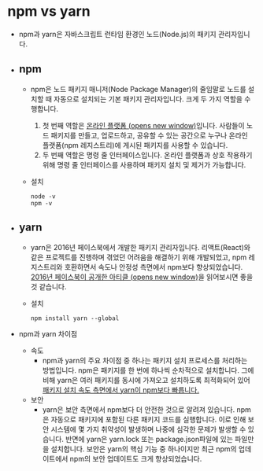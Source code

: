 # npm vs yarn

- npm과 yarn은 자바스크립트 런타임 환경인 노드(Node.js)의 패키지 관리자입니다. 



- ## npm

  - npm은 노드 패키지 매니저(Node Package Manager)의 줄임말로 노드를 설치할 때 자동으로 설치되는 기본 패키지 관리자입니다. 크게 두 가지 역할을 수행합니다.

    1. 첫 번째 역할은 [온라인 플랫폼 (opens new window)](https://www.npmjs.com/)입니다. 사람들이 노드 패키지를 만들고, 업로드하고, 공유할 수 있는 공간으로 누구나 온라인 플랫폼(npm 레지스트리)에 게시된 패키지를 사용할 수 있습니다.
    2. 두 번째 역할은 명령 줄 인터페이스입니다. 온라인 플랫폼과 상호 작용하기 위해 명령 줄 인터페이스를 사용하며 패키지 설치 및 제거가 가능합니다.

  - 설치

    ```
    node -v
    npm -v
    ```

- ## yarn

  - yarn은 2016년 페이스북에서 개발한 패키지 관리자입니다. 리액트(React)와 같은 프로젝트를 진행하며 겪었던 어려움을 해결하기 위해 개발되었고, npm 레지스트리와 호환하면서 속도나 안정성 측면에서 npm보다 향상되었습니다. [2016년 페이스북이 공개한 아티클 (opens new window)](https://engineering.fb.com/2016/10/11/web/yarn-a-new-package-manager-for-javascript/)을 읽어보시면 좋을 것 같습니다.

  - 설치

    ```
    npm install yarn --global
    ```



- npm과 yarn 차이점
  - 속도
    - npm과 yarn의 주요 차이점 중 하나는 패키지 설치 프로세스를 처리하는 방법입니다. npm은 패키지를 한 번에 하나씩 순차적으로 설치합니다. 그에 비해 yarn은 여러 패키지를 동시에 가져오고 설치하도록 최적화되어 있어 <u>패키지 설치 속도 측면에서 yarn이 npm보다 빠릅니다.</u>
  - 보안
    - yarn은 보안 측면에서 npm보다 더 안전한 것으로 알려져 있습니다. npm은 자동으로 패키지에 포함된 다른 패키지 코드를 실행합니다. 이로 인해 보안 시스템에 몇 가지 취약성이 발생하며 나중에 심각한 문제가 발생할 수 있습니다. 반면에 yarn은 yarn.lock 또는 package.json파일에 있는 파일만을 설치합니다. 보안은 yarn의 핵심 기능 중 하나이지만 최근 npm의 업데이트에서 npm의 보안 업데이트도 크게 향상되었습니다.

### 